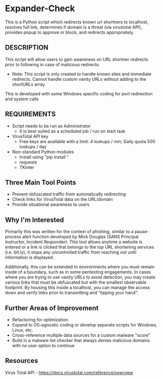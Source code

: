 # Expander-Check
This is a Python script which redirects known url shortners to localhost, resolves full link, determines if domain is a threat (via virustotal API), provides popup to approve or block, and redirects appropriately.

## DESCRIPTION
This script will allow users to gain awareness on URL shortner redirects prior to following in case of malicious redirects.
* Note: This script is only created to handle known sites and immediate redirects. Cannot handle custom vanity URLs without adding to the shortURLs array

This is developed with some Windows specific coding for port redirection and system calls

## REQUIREMENTS
- Script needs to be run as Administrator
  * It is best suited as a scheduled job / run on start task
- VirusTotal API key
  * Free keys are available with a limit: 4 lookups / min; Daily quota	500 lookups / day
- Non-standard Python modules
  * Install using "pip install <module>"
  * requests
  * TKinter 

## Three Main Tool Points
- Prevent obfuscated traffic from automatically redirecting
- Check links for VirusTotal data on the URL/domain
- Provide situational awareness to users

## Why I'm Interested
Primarily this was written for the context of phishing, similar to a pause-process alert function developed by Mick Douglas (SANS Principal Instructor, Incident Responder). This tool allows anytime a website is entered or a link is clicked that belongs to the top URL shortening services (i.e. bit.ly), it stops any uncontrolled traffic from reaching out until information is displayed.

Additionally, this can be extended to environments where you must remain inside of a boundary, such as in some pentesting engagements. In cases where you are trying to use vanity URLs to avoid detection, you may create various links that must be obfuscated but with the smallest observable footprint. By housing this inside a localhost, you can manage the access down and verify links prior to transmitting and "tipping your hand".

## Further Areas of Improvement
- Refactoring for optimization
- Expand to OS-agnostic coding or develop separate scripts for Windows, Linux, etc.
- Cross-reference multiple data sources for a custom malware "score"
- Build in a malware list checker that always denies malicious domains with no user option to continue

## Resources
Virus Total API - https://docs.virustotal.com/reference/overview
